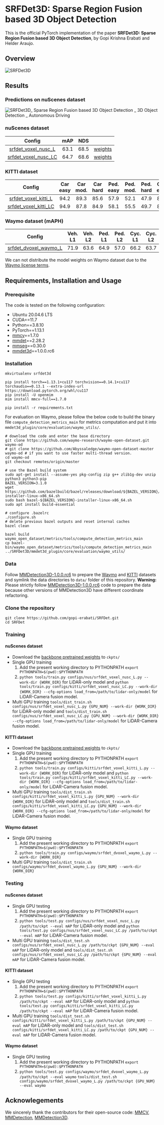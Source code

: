 # SRFDet3D: Sparse Region Fusion based 3D Object Detection

This is the official PyTorch implementation of the paper **SRFDet3D: Sparse Region Fusion based 3D Object Detection**, by Gopi Krishna Erabati and Helder Araujo.

## Overview

![SRFDet3D](https://github.com/gopi-erabati/SRFDet/assets/22390149/39994836-0355-4423-adb6-5c328548b2e4)

## Results

### Predictions on nuScenes dataset
![SRFDet3D_ Sparse Region Fusion based 3D Object Detection _ 3D Object Detection _ Autonomous Driving](https://github.com/gopi-erabati/SRFDet/assets/22390149/499732fb-7968-4bcd-ba43-b18cf7ce81f5)

### nuScenes dataset
| Config | mAP | NDS | |
| :---: | :---: |:---: |:---: |
| [srfdet_voxel_nusc_L](configs/nus/srfdet_voxel_nusc_L.py) | 63.1 | 68.5 | [weights](https://drive.google.com/file/d/1d9g7kbtCceGsvmh1iX3BtkJyIZPzdkV5/view?usp=sharing) |
| [srfdet_voxel_nusc_LC](configs/nus/srfdet_voxel_nusc_LC.py) | 64.7 | 68.6 | [weights](https://drive.google.com/file/d/1kD-nz7dYpg804YF1Qmsrz3jlSz13f_qU/view?usp=sharing) |

### KITTI dataset
| Config | Car easy | Car mod. | Car hard | Ped. easy | Ped. mod. | Ped. hard | Cyc. easy | Cyc. mod. | Cyc. hard | |
| :---:  | :---:  | :---:  | :---:  | :---:  | :---:  | :---:  | :---: | :---:  | :---:  | :---:  |
| [srfdet_voxel_kitti_L](configs/kitti/srfdet_voxel_kitti_L.py) | 94.2 | 89.3 | 85.6 | 57.9 | 52.1 | 47.9 | 81.5 | 63.6 | 58.9 | [weights](https://drive.google.com/file/d/1Gbl_LBL0o367jmGLXkiLlYg-Uy4Qxvnh/view?usp=sharing) |
| [srfdet_voxel_kitti_LC](configs/kitti/srfdet_voxel_kitti_LC.py) | 94.9 | 87.8 | 84.9 | 58.1 | 55.5 | 49.7 | 82.3 | 63.7 | 59.8 | [weights](https://drive.google.com/file/d/1S3tDxPWJ9Ic_-NPUFuvf8AfeafIioAOA/view?usp=sharing) |

### Waymo dataset (mAPH)
| Config | Veh. L1 | Veh. L2 | Ped. L1  | Ped. L2  | Cyc. L1 | Cyc. L2 |
| :---:  | :---:  | :---:  | :---:  | :---:  | :---:  | :---:  |
| [srfdet_dvoxel_waymo_L](configs/waymo/srfdet_dvoxel_waymo_L.py) | 71.9 | 63.6 | 64.9 | 57.0 | 66.2 | 63.7 |

We can not distribute the model weights on Waymo dataset due to the [Waymo license terms](https://waymo.com/open/terms).

## Requirements, Installation and Usage

### Prerequisite

The code is tested on the following configuration:
- Ubuntu 20.04.6 LTS
- CUDA==11.7
- Python==3.8.10
- PyTorch==1.13.1
- [mmcv](https://github.com/open-mmlab/mmcv)==1.7.0
- [mmdet](https://github.com/open-mmlab/mmdetection)==2.28.2
- [mmseg](https://github.com/open-mmlab/mmsegmentation)==0.30.0
- [mmdet3d](https://github.com/open-mmlab/mmdetection3d)==1.0.0.rc6

### Installation
```
mkvirtualenv srfdet3d

pip install torch==1.13.1+cu117 torchvision==0.14.1+cu117 torchaudio==0.13.1 --extra-index-url https://download.pytorch.org/whl/cu117
pip install -U openmim
mim install mmcv-full==1.7.0

pip install -r requirements.txt
```
For evaluation on Waymo, please follow the below code to build the binary file `compute_detection_metrics_main` for metrics computation and put it into ```mmdet3d_plugin/core/evaluation/waymo_utils/```.
```
# download the code and enter the base directory
git clone https://github.com/waymo-research/waymo-open-dataset.git waymo-od
# git clone https://github.com/Abyssaledge/waymo-open-dataset-master waymo-od # if you want to use faster multi-thread version.
cd waymo-od
git checkout remotes/origin/master

# use the Bazel build system
sudo apt-get install --assume-yes pkg-config zip g++ zlib1g-dev unzip python3 python3-pip
BAZEL_VERSION=3.1.0
wget https://github.com/bazelbuild/bazel/releases/download/${BAZEL_VERSION}/bazel-${BAZEL_VERSION}-installer-linux-x86_64.sh
sudo bash bazel-${BAZEL_VERSION}-installer-linux-x86_64.sh
sudo apt install build-essential

# configure .bazelrc
./configure.sh
# delete previous bazel outputs and reset internal caches
bazel clean

bazel build waymo_open_dataset/metrics/tools/compute_detection_metrics_main
cp bazel-bin/waymo_open_dataset/metrics/tools/compute_detection_metrics_main ../SRFDet3D/mmdet3d_plugin/core/evaluation/waymo_utils/
```

### Data
Follow [MMDetection3D-1.0.0.rc6](https://github.com/open-mmlab/mmdetection3d/tree/v1.0.0rc6) to prepare the [Waymo](https://mmdetection3d.readthedocs.io/en/latest/advanced_guides/datasets/waymo.html) and [KITTI](https://mmdetection3d.readthedocs.io/en/latest/advanced_guides/datasets/kitti.html) datasets and symlink the data directories to `data/` folder of this repository.
**Warning:** Please strictly follow [MMDetection3D-1.0.0.rc6](https://github.com/open-mmlab/mmdetection3d/tree/v1.0.0rc6) code to prepare the data because other versions of MMDetection3D have different coordinate refactoring.

### Clone the repository
```
git clone https://github.com/gopi-erabati/SRFDet.git
cd SRFDet
```

### Training

#### nuScenes dataset
- Download the [backbone pretrained weights](https://drive.google.com/drive/folders/1FMigS3eA4gdd-g9c46nc5qtvEicgdAfA?usp=sharing) to `ckpts/`
- Single GPU training
    1. Add the present working directory to PYTHONPATH `export PYTHONPATH=$(pwd):$PYTHONPATH`
    2. `python tools/train.py configs/nus/srfdet_voxel_nusc_L.py --work-dir {WORK_DIR}` for LiDAR-only model and `python tools/train.py configs/kitti/srfdet_voxel_nusc_LC.py --work-dir {WORK_DIR} --cfg-options load_from=/path/to/lidar-only/model` for LiDAR-Camera fusion model.
- Multi GPU training
  `tools/dist_train.sh configs/nus/srfdet_voxel_nusc_L.py {GPU_NUM} --work-dir {WORK_DIR}` for LiDAR-only model and `tools/dist_train.sh configs/nus/srfdet_voxel_nusc_LC.py {GPU_NUM} --work-dir {WORK_DIR} --cfg-options load_from=/path/to/lidar-only/model` for LiDAR-Camera fusion model.
 
#### KITTI dataset
- Download the [backbone pretrained weights](https://drive.google.com/drive/folders/1FMigS3eA4gdd-g9c46nc5qtvEicgdAfA?usp=sharing) to `ckpts/` 
- Single GPU training
    1. Add the present working directory to PYTHONPATH `export PYTHONPATH=$(pwd):$PYTHONPATH`
    2. `python tools/train.py configs/kitti/srfdet_voxel_kitti_L.py --work-dir {WORK_DIR}` for LiDAR-only model and `python tools/train.py configs/kitti/srfdet_voxel_kitti_LC.py --work-dir {WORK_DIR} --cfg-options load_from=/path/to/lidar-only/model` for LiDAR-Camera fusion model.
- Multi GPU training
  `tools/dist_train.sh configs/kitti/srfdet_voxel_kitti_L.py {GPU_NUM} --work-dir {WORK_DIR}` for LiDAR-only model and `tools/dist_train.sh configs/kitti/srfdet_voxel_kitti_LC.py {GPU_NUM} --work-dir {WORK_DIR} --cfg-options load_from=/path/to/lidar-only/model` for LiDAR-Camera fusion model.

#### Waymo dataset 
- Single GPU training
    1. Add the present working directory to PYTHONPATH `export PYTHONPATH=$(pwd):$PYTHONPATH`
    2. `python tools/train.py configs/waymo/srfdet_dvoxel_waymo_L.py --work-dir {WORK_DIR}`
- Multi GPU training
  `tools/dist_train.sh configs/waymo/srfdet_dvoxel_waymo_L.py {GPU_NUM} --work-dir {WORK_DIR}`

### Testing

#### nuScenes dataset
- Single GPU testing
    1. Add the present working directory to PYTHONPATH `export PYTHONPATH=$(pwd):$PYTHONPATH`
    2. `python tools/test.py configs/nus/srfdet_voxel_nusc_L.py /path/to/ckpt --eval mAP` for LiDAR-only model and `python tools/test.py configs/nus/srfdet_voxel_nusc_LC.py /path/to/ckpt --eval mAP` for LiDAR-Camera fusion model.
- Multi GPU training
  `tools/dist_test.sh configs/nus/srfdet_voxel_nusc_L.py /path/to/ckpt {GPU_NUM} --eval mAP` for LiDAR-only model and `tools/dist_test.sh configs/nus/srfdet_voxel_nusc_LC.py /path/to/ckpt {GPU_NUM} --eval mAP` for LiDAR-Camera fusion model.
 
#### KITTI dataset
- Single GPU testing
    1. Add the present working directory to PYTHONPATH `export PYTHONPATH=$(pwd):$PYTHONPATH`
    2. `python tools/test.py configs/kitti/srfdet_voxel_kitti_L.py /path/to/ckpt --eval mAP` for LiDAR-only model and `python tools/test.py configs/kitti/srfdet_voxel_kitti_LC.py /path/to/ckpt --eval mAP` for LiDAR-Camera fusion model.
- Multi GPU training
  `tools/dist_test.sh configs/kitti/srfdet_voxel_kitti_L.py /path/to/ckpt {GPU_NUM} --eval mAP` for LiDAR-only model and `tools/dist_test.sh configs/kitti/srfdet_voxel_kitti_LC.py /path/to/ckpt {GPU_NUM} --eval mAP` for LiDAR-Camera fusion model.

#### Waymo dataset 
- Single GPU testing
    1. Add the present working directory to PYTHONPATH `export PYTHONPATH=$(pwd):$PYTHONPATH`
    2. `python tools/test.py configs/waymo/srfdet_dvoxel_waymo_L.py /path/to/ckpt --eval waymo`
  `tools/dist_test.sh configs/waymo/srfdet_dvoxel_waymo_L.py /path/to/ckpt {GPU_NUM} --eval waymo`

## Acknowlegements
We sincerely thank the contributors for their open-source code: [MMCV](https://github.com/open-mmlab/mmcv), [MMDetection](https://github.com/open-mmlab/mmdetection), [MMDetection3D](https://github.com/open-mmlab/mmdetection3d).

